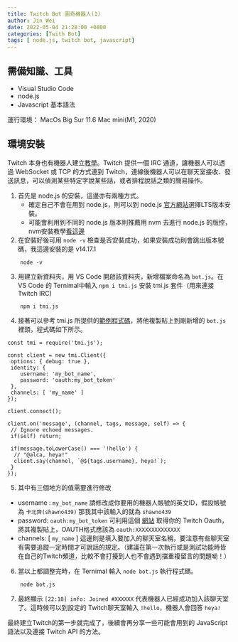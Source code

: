 ```yaml
---
title: Twitch Bot 圖奇機器人(1)
author: Jin Wei
date: 2022-05-04 21:28:00 +0800
categories: [Twith Bot]
tags: [ node.js, twitch bot, javascript]
---
```


## 需備知識、工具

+ Visual Studio Code
+ node.js
+ Javascript 基本語法

運行環境： MacOs Big Sur 11.6 Mac mini(M1, 2020)

## 環境安裝

Twitch 本身也有機器人建立[教學](https://dev.twitch.tv/docs/irc/get-started)。Twitch 提供一個 IRC 通道，讓機器人可以透過 WebSocket 或 TCP 的方式連到 Twitch，連線後機器人可以在聊天室接收、發送訊息，可以偵測某些特定字說某些話，或者排程說話之類的簡易操作。

1. 首先是 node.js 的安裝，這邊亦有兩種方式。  
    + 確定自己不會在用到 node.js，則可以到 node.js [官方網站](https://nodejs.org/en/)選擇LTS版本安裝。
    + 可能會利用到不同的 node.js 版本則推薦用 nvm 去進行 node.js 的版控，nvm安裝教學[看這邊](https://titangene.github.io/article/nvm.html)  
2. 在安裝好後可用 `node -v` 檢查是否安裝成功，如果安裝成功則會跳出版本號碼，我這邊安裝的是 v14.17.1

```console
    node -v
```

3. 用建立新資料夾，用 VS Code 開啟該資料夾，新增檔案命名為 `bot.js`。在 VS Code 的 Ternimal中輸入 `npm i tmi.js` 安裝 tmi.js 套件（用來連接 Twitch IRC)

```console
    npm i tmi.js
```

4. 接著可以參考 tmi.js 所提供的[範例程式碼](https://tmijs.com/#getting-started)，將他複製貼上到剛新增的 `bot.js` 裡頭，程式碼如下所示。

``` console
const tmi = require('tmi.js');

const client = new tmi.Client({
 options: { debug: true },
 identity: {
    username: 'my_bot_name',
    password: 'oauth:my_bot_token'
 },
 channels: [ 'my_name' ]
});

client.connect();

client.on('message', (channel, tags, message, self) => {
 // Ignore echoed messages.
 if(self) return;

 if(message.toLowerCase() === '!hello') {
  // "@alca, heya!"
  client.say(channel, `@${tags.username}, heya!`);
 }
});
```

5. 其中有三個地方的值需要進行修改

+ username : `my_bot_name` 請修改成你要用的機器人帳號的英文ID，假設帳號為 `卡北齊(shawno439)` 那我其中該輸入的就為 `shawno439`
+ password: `oauth:my_bot_token` 可利用這個 [網站](https://twitchapps.com/tmi/) 取得你的 Twitch Oauth，將其複製貼上，OAUTH格式應該為 `oauth:XXXXXXXXXXXXXX`
+ channels: [ `my_name` ] 這邊則是填入要加入的聊天室名稱，要注意有些聊天室有需要追蹤一定時間才可說話的規定。（建議在第一次執行或是測試功能時皆在自己的Twitch頻道，比較不會打擾到人也不會遇到擋重複留言的問題呦！）

6. 當以上都調整完時，在 Ternimal 輸入 `node bot.js` 執行程式碼。

```console
    node bot.js
```

7. 最終顯示 `[22:18] info: Joined #XXXXXX` 代表機器人已經成功加入該聊天室了。這時候可以到設定的 Twitch聊天室輸入 `!hello`，機器人會回答 `heya!`  

最終建立Twitch的第一步就完成了，後續會再分享一些可能會用到的 JavaScript 語法以及連接 Twitch API 的方法。